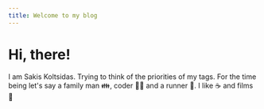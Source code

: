 ```yaml
---
title: Welcome to my blog
---
```


# Hi, there!
I am Sakis Koltsidas. Trying to think of the priorities of my tags. For the time being let's say a family man 👪, coder 🧑‍💻 and a runner 🏃. I like ☕ and films 🎥

